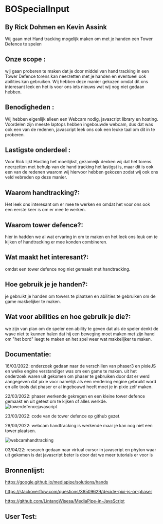 # BOSpecialInput
## By Rick Dohmen en Kevin Assink
Wij gaan met Hand tracking mogelijk maken om met je handen een Tower Defence te spelen 

## Onze scope : 
wij gaan proberen te maken dat je door middel van hand tracking in een Tower Defence torens kan neerzetten met je handen en eventueel ook abilities kan gebruiken. Wij hebben deze manier gekozen omdat dit ons interesant leek en het is voor ons iets nieuws wat wij nog niet gedaan hebben.

## Benodigheden : 
Wij hebben eigenlijk alleen een Webcam nodig, javascript library en hosting. Voordelen zijn meeste laptops hebben ingebouwde webcam, dus dat was ook een van de redenen, javascript leek ons ook een leuke taal om dit in te proberen. 

## Lastigste onderdeel : 
Voor Rick lijkt Hosting het moeilijkst, gezameijk denken wij dat het torens neerzetten met behulp van de hand tracking het lastigst is, maar dit is ook een van de redenen waarom wij hiervoor hebben gekozen zodat wij ook ons veld vebreden op deze manier.

## Waarom handtracking?:
Het leek ons interesant om er mee te werken en omdat het voor ons ook een eerste keer is om er mee te werken.

## Waarom tower defence?:
hier in hadden we al wat ervaring in om te maken en het leek ons leuk om te kijken of handtracking er mee konden combineren.

## Wat maakt het interesant?:
omdat een tower defence nog niet gemaakt met handtracking.

## Hoe gebruik je je handen?:
je gebruikt je handen om towers te plaatsen en abilities te gebruiken om de game makkelijker te maken.

## Wat voor abilities en hoe gebruik je die?:
we zijn van plan om de speler een ability te geven dat als de speler denkt de wave niet te kunnen halen dat hij een beweging moet maken met zijn hand om "het bord" leegt te maken en het spel weer wat makkelijker te maken.

## Documentatie:
16/03/2022: onderzoek gedaan naar de verschillen van phaser3 en pixieJS en welke engine verstandiger was om een game te maken. uit het onderzoek waren uit gekomen om phaser te gebruiken door dat er werd aangegeven dat pixie voor namelijk als een rendering engine gebruikt word en alle tools dat phaser er al ingebouwd heeft moet je in pixie zelf maken.

22/03/2022:  phaser werkende gekregen en een kleine tower defence gemaakt en uit getest om te kijken of alles werkde.
![towerdefencejavascript](https://user-images.githubusercontent.com/70955143/160368899-355babd2-d990-47eb-bbb7-f94c60ab1713.png)

23/03/2022: code van de tower defence op github gezet.

28/03/2022: webcam handtracking is werkende maar je kan nog niet een tower plaatsen.

![webcamhandtracking](https://user-images.githubusercontent.com/70955143/160368844-0f9e03d5-b12f-479d-ae1c-d24800b21f9d.png)

03/04/22: research gedaan naar virtual cursor in javascript en phyton waar uit gekomen is dat javascript beter is door dat we meer tutorials er voor is



## Bronnenlijst:
https://google.github.io/mediapipe/solutions/hands

https://stackoverflow.com/questions/38509629/decide-pixi-js-or-phaser

https://github.com/LintangWisesa/MediaPipe-in-JavaScript

## User Test:

